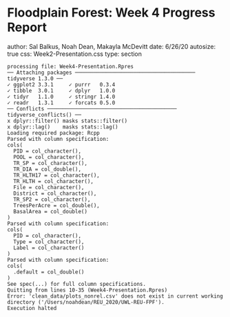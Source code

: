 Floodplain Forest: Week 4 Progress Report
========================================================
author: Sal Balkus, Noah Dean, Makayla McDevitt
date: 6/26/20
autosize: true
css: Week2-Presentation.css
type: section


























```
processing file: Week4-Presentation.Rpres
── Attaching packages ─────────────────────────────────────── tidyverse 1.3.0 ──
✓ ggplot2 3.3.1     ✓ purrr   0.3.4
✓ tibble  3.0.1     ✓ dplyr   1.0.0
✓ tidyr   1.1.0     ✓ stringr 1.4.0
✓ readr   1.3.1     ✓ forcats 0.5.0
── Conflicts ────────────────────────────────────────── tidyverse_conflicts() ──
x dplyr::filter() masks stats::filter()
x dplyr::lag()    masks stats::lag()
Loading required package: Rcpp
Parsed with column specification:
cols(
  PID = col_character(),
  POOL = col_character(),
  TR_SP = col_character(),
  TR_DIA = col_double(),
  TR_HLTH17 = col_character(),
  TR_HLTH = col_character(),
  File = col_character(),
  District = col_character(),
  TR_SP2 = col_character(),
  TreesPerAcre = col_double(),
  BasalArea = col_double()
)
Parsed with column specification:
cols(
  PID = col_character(),
  Type = col_character(),
  Label = col_character()
)
Parsed with column specification:
cols(
  .default = col_double()
)
See spec(...) for full column specifications.
Quitting from lines 10-35 (Week4-Presentation.Rpres) 
Error: 'clean_data/plots_nonrel.csv' does not exist in current working directory ('/Users/noahdean/REU_2020/UWL-REU-FPF').
Execution halted
```
